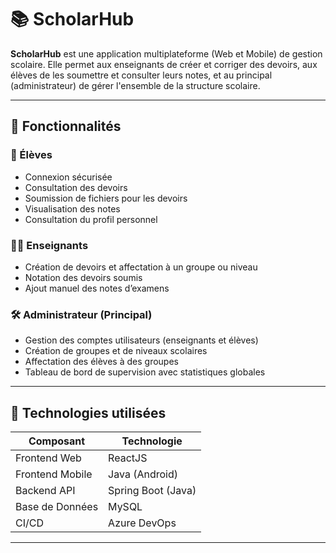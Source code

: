 # 📚 ScholarHub

**ScholarHub** est une application multiplateforme (Web et Mobile) de gestion scolaire. Elle permet aux enseignants de créer et corriger des devoirs, aux élèves de les soumettre et consulter leurs notes, et au principal (administrateur) de gérer l'ensemble de la structure scolaire.

---

## 🚀 Fonctionnalités

### 👤 Élèves
- Connexion sécurisée
- Consultation des devoirs
- Soumission de fichiers pour les devoirs
- Visualisation des notes
- Consultation du profil personnel

### 👨‍🏫 Enseignants
- Création de devoirs et affectation à un groupe ou niveau
- Notation des devoirs soumis
- Ajout manuel des notes d’examens

### 🛠 Administrateur (Principal)
- Gestion des comptes utilisateurs (enseignants et élèves)
- Création de groupes et de niveaux scolaires
- Affectation des élèves à des groupes
- Tableau de bord de supervision avec statistiques globales

---

## 🧰 Technologies utilisées

| Composant        | Technologie         |
|------------------|---------------------|
| Frontend Web     | ReactJS             |
| Frontend Mobile  | Java (Android)      |
| Backend API      | Spring Boot (Java)  |
| Base de Données  | MySQL               |
| CI/CD            | Azure DevOps        |

---
